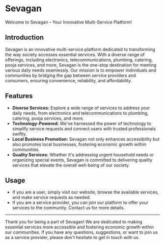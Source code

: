# Sevagan

Welcome to Sevagan – Your Innovative Multi-Service Platform!

## Introduction

Sevagan is an innovative multi-service platform dedicated to transforming the way society accesses essential services. With a diverse range of offerings, including electronics, telecommunications, plumbing, catering, pooja services, and more, Sevagan is the one-stop destination for meeting various daily needs seamlessly. Our mission is to empower individuals and communities by bridging the gap between service providers and consumers, ensuring convenience, reliability, and affordability.

## Features

- **Diverse Services:** Explore a wide range of services to address your daily needs, from electronics and telecommunications to plumbing, catering, pooja services, and more.
- **Technology-Powered:** We've harnessed the power of technology to simplify service requests and connect users with trusted professionals swiftly.
- **Local Business Promotion:** Sevagan not only enhances accessibility but also promotes local businesses, fostering economic growth within communities.
- **Quality Services:** Whether it's addressing urgent household needs or organizing special events, Sevagan is committed to delivering quality services that elevate the overall well-being of our society.

## Usage

- If you are a user, simply visit our website, browse the available services, and make service requests as needed.
- If you are a service provider, you can join our platform to offer your services to the community. Contact us for more details.

---

Thank you for being a part of Sevagan! We are dedicated to making essential services more accessible and fostering economic growth within our communities. If you have any questions, suggestions, or want to join us as a service provider, please don't hesitate to get in touch with us.
